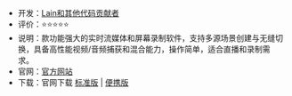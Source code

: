 - 开发：[Lain和其他代码贡献者](https://github.com/obsproject/OBS-studio/graphs/contributors)
- 评价：⭐⭐⭐⭐⭐
- 说明：款功能强大的实时流媒体和屏幕录制软件，支持多源场景创建与无缝切换，具备高性能视频/音频捕获和混合能力，操作简单，适合直播和录制需求。
- 官网：[官方网站](https://obsproject.com/zh-cn) 
- 下载：官网下载 [标准版](https://cdn-fastly.obsproject.com/downloads/OBS-Studio-30.1.2-Full-Installer-x64.exe) | [便携版](https://cdn-fastly.obsproject.com/downloads/OBS-Studio-30.1.2.zip)